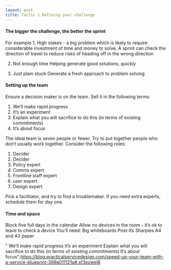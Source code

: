 ```yaml
---
layout: post
title: Tactic 1 Defining your challenge
---
```


<h4>The bigger the challenge, the better the sprint</h4>

For example
1, High stakes - a big problem which is likely to require considerable investment of time and money to solve. A sprint can check the direction of travel to reduce risks of heading off in the wrong direction

2. Not enough time
Helping generate good solutions, quickly

3. Just plain stuck
Generate a fresh approach to problem solving

<h4>Setting up the team</h4>
Ensure a decision maker is on the team. Sell it in the following terms:

<ol><li> We’ll make rapid progress</li>
<li> It’s an experiment</li>
<li> Explain what you will sacrifice to do this (in terms of existing commitments)</li>
<li> It’s about focus</li> </ol>

The ideal team is seven people or fewer. Try to put together people who don’t usually work together. Consider the following roles:
<ol><li> Decider</li>
<li> Decider</li>
<li>Policy expert</li>
<li>Comms expert</li>
<li>Frontline staff expert</li>
<li> user expert</li>
<li>Design expert</li></ol>

Pick a facilitator, and try to find a troublemaker. If you need extra experts, schedule them for day one. 

<h4>Time and space </h4>
Block five full days in the calendar
Allow no devices in the room - it’s ok to leave to check a device 
You’ll need:
Big whiteboards
Post-Its 
Sharpies
A4 and A3 paper

" We’ll make rapid progress It’s an experiment Explain what you will sacrifice to do this (in terms of existing commitments) It’s about focus":https://blog.practicalservicedesign.com/speed-up-your-team-with-a-service-blueprint-399a011121a#.sf3ezwel8

